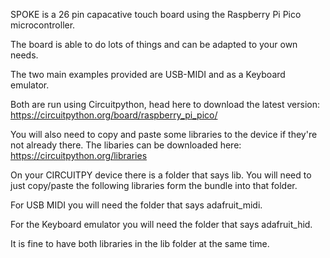 SPOKE is a 26 pin capacative touch board using the Raspberry Pi Pico microcontroller.

The board is able to do lots of things and can be adapted to your own needs.

The two main examples provided are USB-MIDI and as a Keyboard emulator.

Both are run using Circuitpython, head here to download the latest version: https://circuitpython.org/board/raspberry_pi_pico/

You will also need to copy and paste some libraries to the device if they're not already there. The libaries can be downloaded here: https://circuitpython.org/libraries

On your CIRCUITPY device there is a folder that says lib. You will need to just copy/paste the following libraries form the bundle into that folder.

For USB MIDI you will need the folder that says adafruit_midi.

For the Keyboard emulator you will need the folder that says adafruit_hid.

It is fine to have both libraries in the lib folder at the same time.
